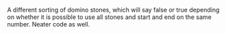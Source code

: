A different sorting of domino stones, which will say false or true
depending on whether it is possible to use all stones and start and end on the same number.
Neater code as well.
